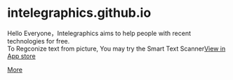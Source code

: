 # intelegraphics.github.io
Hello Everyone，Intelegraphics aims to help people with recent technologies for free.<br>
To Regconize text from picture, You may try the Smart Text Scanner[View in App store](https://apps.apple.com/us/app/smart-text-scanner/id6751307020)

[More](https://github.com/intelegraphics/intelegraphics.github.io/blob/main/more.md)
